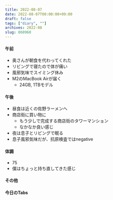 ```yaml
---
title: 2022-08-07
date: 2022-08-07T00:00:00+09:00
draft: false
tags: ["diary", ""]
archives: 2022-08
slug: 860960
---
```

#### 午前
- 奥さんが朝食を代わってくれた
- リビングで寝たので体が痛い
- 風邪気味でスイミング休み
- M2のMacBook Airが届く
  - 24GB, 1TBモデル
#### 午後
- 昼食は近くの佐野ラーメンへ
- 商店街に買い物に
  - もう少しで完成する商店街のタワーマンション
  - なかなか良い感じ
- 夜は息子とリビングで眠る
- 息子風邪気味だが、抗原検査ではnegative
#### 体調
- 75
- 僕はちょっと持ち直してきた感じ
#### その他
#### 今日のTabs